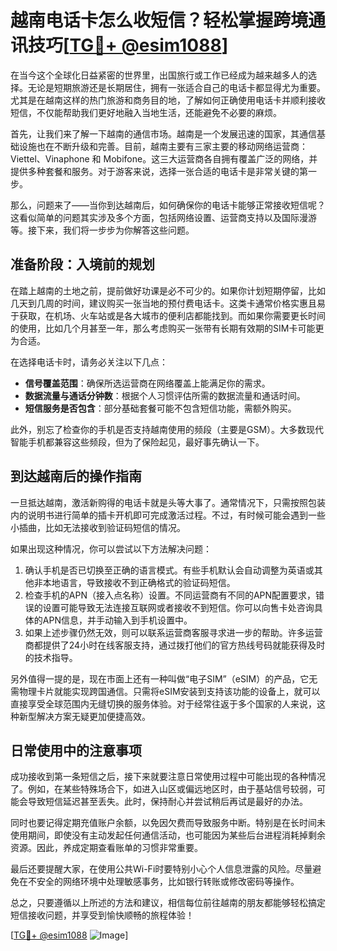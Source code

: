 # 越南电话卡怎么收短信？轻松掌握跨境通讯技巧[[TG💪+ @esim1088](https://t.me/s/esim1088)]

在当今这个全球化日益紧密的世界里，出国旅行或工作已经成为越来越多人的选择。无论是短期旅游还是长期居住，拥有一张适合自己的电话卡都显得尤为重要。尤其是在越南这样的热门旅游和商务目的地，了解如何正确使用电话卡并顺利接收短信，不仅能帮助我们更好地融入当地生活，还能避免不必要的麻烦。

首先，让我们来了解一下越南的通信市场。越南是一个发展迅速的国家，其通信基础设施也在不断升级和完善。目前，越南主要有三家主要的移动网络运营商：Viettel、Vinaphone 和 Mobifone。这三大运营商各自拥有覆盖广泛的网络，并提供多种套餐和服务。对于游客来说，选择一张合适的电话卡是非常关键的第一步。

那么，问题来了——当你到达越南后，如何确保你的电话卡能够正常接收短信呢？这看似简单的问题其实涉及多个方面，包括网络设置、运营商支持以及国际漫游等。接下来，我们将一步步为你解答这些问题。

## 准备阶段：入境前的规划

在踏上越南的土地之前，提前做好功课是必不可少的。如果你计划短期停留，比如几天到几周的时间，建议购买一张当地的预付费电话卡。这类卡通常价格实惠且易于获取，在机场、火车站或是各大城市的便利店都能找到。而如果你需要更长时间的使用，比如几个月甚至一年，那么考虑购买一张带有长期有效期的SIM卡可能更为合适。

在选择电话卡时，请务必关注以下几点：
- **信号覆盖范围**：确保所选运营商在网络覆盖上能满足你的需求。
- **数据流量与通话分钟数**：根据个人习惯评估所需的数据流量和通话时间。
- **短信服务是否包含**：部分基础套餐可能不包含短信功能，需额外购买。

此外，别忘了检查你的手机是否支持越南使用的频段（主要是GSM）。大多数现代智能手机都兼容这些频段，但为了保险起见，最好事先确认一下。

## 到达越南后的操作指南

一旦抵达越南，激活新购得的电话卡就是头等大事了。通常情况下，只需按照包装内的说明书进行简单的插卡开机即可完成激活过程。不过，有时候可能会遇到一些小插曲，比如无法接收到验证码短信的情况。

如果出现这种情况，你可以尝试以下方法解决问题：
1. 确认手机是否已切换至正确的语言模式。有些手机默认会自动调整为英语或其他非本地语言，导致接收不到正确格式的验证码短信。
2. 检查手机的APN（接入点名称）设置。不同运营商有不同的APN配置要求，错误的设置可能导致无法连接互联网或者接收不到短信。你可以向售卡处咨询具体的APN信息，并手动输入到手机设置中。
3. 如果上述步骤仍然无效，则可以联系运营商客服寻求进一步的帮助。许多运营商都提供了24小时在线客服支持，通过拨打他们的官方热线号码就能获得及时的技术指导。

另外值得一提的是，现在市面上还有一种叫做“电子SIM”（eSIM）的产品，它无需物理卡片就能实现跨国通信。只需将eSIM安装到支持该功能的设备上，就可以直接享受全球范围内无缝切换的服务体验。对于经常往返于多个国家的人来说，这种新型解决方案无疑更加便捷高效。

## 日常使用中的注意事项

成功接收到第一条短信之后，接下来就要注意日常使用过程中可能出现的各种情况了。例如，在某些特殊场合下，如进入山区或偏远地区时，由于基站信号较弱，可能会导致短信延迟甚至丢失。此时，保持耐心并尝试稍后再试是最好的办法。

同时也要记得定期充值账户余额，以免因欠费而导致服务中断。特别是在长时间未使用期间，即使没有主动发起任何通信活动，也可能因为某些后台进程消耗掉剩余资源。因此，养成定期查看账单的习惯非常重要。

最后还要提醒大家，在使用公共Wi-Fi时要特别小心个人信息泄露的风险。尽量避免在不安全的网络环境中处理敏感事务，比如银行转账或修改密码等操作。

总之，只要遵循以上所述的方法和建议，相信每位前往越南的朋友都能够轻松搞定短信接收问题，并享受到愉快顺畅的旅程体验！

[[TG💪+ @esim1088](https://t.me/s/esim1088) ![Image](https://i.postimg.cc/4NQfJmqS/Snipaste-2025-05-13-00-14-12.png)]